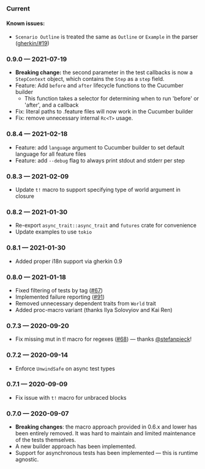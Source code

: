 ### Current

#### Known issues:

- `Scenario Outline` is treated the same as `Outline` or `Example` in the parser ([gherkin/#19](https://github.com/bbqsrc/gherkin-rust/issues/19))

### 0.9.0 — 2021-07-19

- **Breaking change:** the second parameter in the test callbacks is now a `StepContext` object, which contains the `Step` as a `step` field.
- Feature: Add `before` and `after` lifecycle functions to the Cucumber builder
  - This function takes a selector for determining when to run 'before' or 'after', and a callback
- Fix: literal paths to .feature files will now work in the Cucumber builder
- Fix: remove unnecessary internal `Rc<T>` usage.

### 0.8.4 — 2021-02-18

- Feature: add `language` argument to Cucumber builder to set default language for all feature files
- Feature: add `--debug` flag to always print stdout and stderr per step

### 0.8.3 — 2021-02-09

- Update `t!` macro to support specifying type of world argument in closure

### 0.8.2 — 2021-01-30

- Re-export `async_trait::async_trait` and `futures` crate for convenience
- Update examples to use `tokio`

### 0.8.1 — 2021-01-30

- Added proper i18n support via gherkin 0.9

### 0.8.0 — 2021-01-18

- Fixed filtering of tests by tag ([#67](https://github.com/bbqsrc/cucumber-rust/issues/67))
- Implemented failure reporting ([#91](https://github.com/bbqsrc/cucumber-rust/issues/91))
- Removed unnecessary dependent traits from `World` trait
- Added proc-macro variant (thanks Ilya Solovyiov and Kai Ren)

### 0.7.3 — 2020-09-20

- Fix missing mut in t! macro for regexes ([#68](https://github.com/bbqsrc/cucumber-rust/issues/68)) — thanks [@stefanpieck](https://github.com/stefanpieck)!

### 0.7.2 — 2020-09-14

- Enforce `UnwindSafe` on async test types

### 0.7.1 — 2020-09-09

- Fix issue with `t!` macro for unbraced blocks

### 0.7.0 — 2020-09-07

- **Breaking changes**: the macro approach provided in 0.6.x and lower has been entirely removed. It was hard to maintain and limited maintenance of the tests themselves.
- A new builder approach has been implemented.
- Support for asynchronous tests has been implemented — this is runtime agnostic.